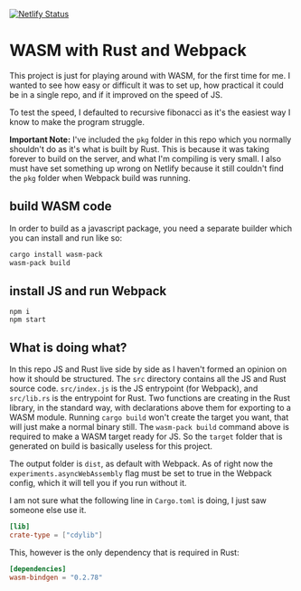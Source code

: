 [![Netlify Status](https://api.netlify.com/api/v1/badges/f3e5e181-159a-4c5b-a9ea-0a5026ddb42c/deploy-status)](https://app.netlify.com/sites/elegant-mestorf-426815/deploys)

# WASM with Rust and Webpack

This project is just for playing around with WASM, for the first time for me. I wanted to see how easy or difficult it was to set up, how practical it could be in a single repo, and if it improved on the speed of JS.

To test the speed, I defaulted to recursive fibonacci as it's the easiest way I know to make the program struggle.

**Important Note:** I've included the `pkg` folder in this repo which you normally shouldn't do as it's what is built by Rust.
This is because it was taking forever to build on the server, and what I'm compiling is very small. I also must have set something up wrong on Netlify because it still couldn't find the `pkg` folder when Webpack build was running.

## build WASM code

In order to build as a javascript package, you need a separate builder which you can install and run like so:

```bash
cargo install wasm-pack
wasm-pack build
```

## install JS and run Webpack

```
npm i
npm start
```

## What is doing what?

In this repo JS and Rust live side by side as I haven't formed an opinion on how it should be structured.
The `src` directory contains all the JS and Rust source code.
`src/index.js` is the JS entrypoint (for Webpack), and `src/lib.rs` is the entrypoint for Rust.
Two functions are creating in the Rust library, in the standard way, with declarations above them for exporting to a WASM module. Running `cargo build` won't create the target you want, that will just make a normal binary still. The `wasm-pack build` command above is required to make a WASM target ready for JS. So the `target` folder that is generated on build is basically useless for this project.

The output folder is `dist`, as default with Webpack. As of right now the `experiments.asyncWebAssembly` flag must be set to true in the Webpack config, which it will tell you if you run without it.

I am not sure what the following line in `Cargo.toml` is doing, I just saw someone else use it.

```toml
[lib]
crate-type = ["cdylib"]
```

This, however is the only dependency that is required in Rust:

```toml
[dependencies]
wasm-bindgen = "0.2.78"
```
